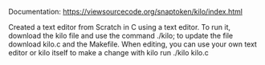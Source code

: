 Documentation: https://viewsourcecode.org/snaptoken/kilo/index.html

Created a text editor from Scratch in C using a text editor. To run it, download the kilo file and use the command ./kilo; to update the file download kilo.c and the Makefile. 
When editing, you can use your own text editor or kilo itself to make a change with kilo run ./kilo kilo.c
